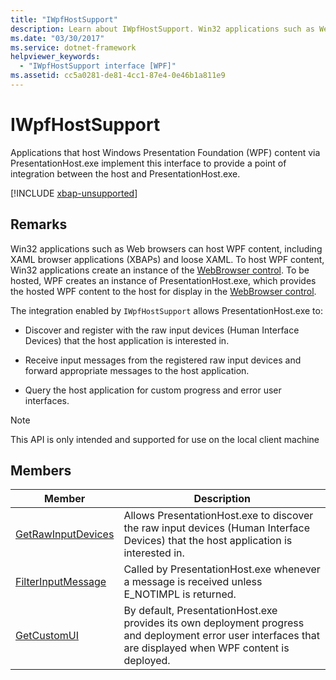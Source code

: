 ```yaml
---
title: "IWpfHostSupport"
description: Learn about IWpfHostSupport. Win32 applications such as Web browsers can host WPF content, including XAML browser applications (XBAPs) and loose XAML.
ms.date: "03/30/2017"
ms.service: dotnet-framework
helpviewer_keywords: 
  - "IWpfHostSupport interface [WPF]"
ms.assetid: cc5a0281-de81-4cc1-87e4-0e46b1a811e9
---
```

# IWpfHostSupport

Applications that host Windows Presentation Foundation (WPF) content via PresentationHost.exe implement this interface to provide a point of integration between the host and PresentationHost.exe.  

[!INCLUDE [xbap-unsupported](~/wpf/includes/xbap-unsupported.md)]

## Remarks  

Win32 applications such as Web browsers can host WPF content, including XAML browser applications (XBAPs) and loose XAML. To host WPF content, Win32 applications create an instance of the [WebBrowser control](/previous-versions/windows/internet-explorer/ie-developer/platform-apis/aa752040(v=vs.85)). To be hosted, WPF creates an instance of PresentationHost.exe, which provides the hosted WPF content to the host for display in the [WebBrowser control](/previous-versions/windows/internet-explorer/ie-developer/platform-apis/aa752040(v=vs.85)).  
  
The integration enabled by `IWpfHostSupport` allows PresentationHost.exe to:  
  
- Discover and register with the raw input devices (Human Interface Devices) that the host application is interested in.  
  
- Receive input messages from the registered raw input devices and forward appropriate messages to the host application.  
  
- Query the host application for custom progress and error user interfaces.  
  
> [!NOTE]
> This API is only intended and supported for use on the local client machine  
  
## Members  
  
|Member|Description|  
|------------|-----------------|  
|[GetRawInputDevices](getrawinputdevices.md)|Allows PresentationHost.exe to discover the raw input devices (Human Interface Devices) that the host application is interested in.|  
|[FilterInputMessage](filterinputmessage.md)|Called by PresentationHost.exe whenever a message is received unless E_NOTIMPL is returned.|  
|[GetCustomUI](getcustomui.md)|By default, PresentationHost.exe provides its own deployment progress and deployment error user interfaces that are displayed when WPF content is deployed.|
